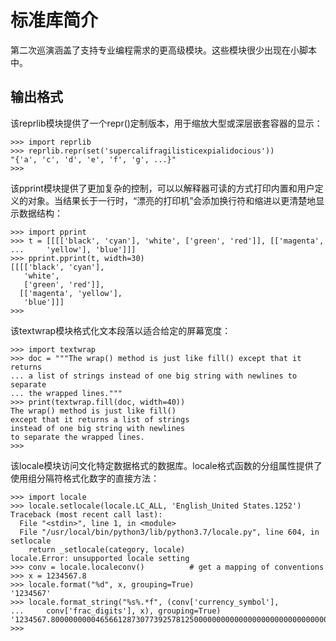 # 标准库简介

第二次巡演涵盖了支持专业编程需求的更高级模块。这些模块很少出现在小脚本中。

## 输出格式

该reprlib模块提供了一个repr\(\)定制版本，用于缩放大型或深层嵌套容器的显示：

```
>>> import reprlib
>>> reprlib.repr(set('supercalifragilisticexpialidocious'))
"{'a', 'c', 'd', 'e', 'f', 'g', ...}"
>>>
```

该pprint模块提供了更加复杂的控制，可以以解释器可读的方式打印内置和用户定义的对象。当结果长于一行时，“漂亮的打印机”会添加换行符和缩进以更清楚地显示数据结构：

```
>>> import pprint
>>> t = [[[['black', 'cyan'], 'white', ['green', 'red']], [['magenta',
...     'yellow'], 'blue']]]
>>> pprint.pprint(t, width=30)
[[[['black', 'cyan'],
   'white',
   ['green', 'red']],
  [['magenta', 'yellow'],
   'blue']]]
>>>
```

该textwrap模块格式化文本段落以适合给定的屏幕宽度：

```
>>> import textwrap
>>> doc = """The wrap() method is just like fill() except that it returns
... a list of strings instead of one big string with newlines to separate
... the wrapped lines."""
>>> print(textwrap.fill(doc, width=40))
The wrap() method is just like fill()
except that it returns a list of strings
instead of one big string with newlines
to separate the wrapped lines.
>>>
```

该locale模块访问文化特定数据格式的数据库。locale格式函数的分组属性提供了使用组分隔符格式化数字的直接方法：

```
>>> import locale
>>> locale.setlocale(locale.LC_ALL, 'English_United States.1252')
Traceback (most recent call last):
  File "<stdin>", line 1, in <module>
  File "/usr/local/bin/python3/lib/python3.7/locale.py", line 604, in setlocale
    return _setlocale(category, locale)
locale.Error: unsupported locale setting
>>> conv = locale.localeconv()          # get a mapping of conventions
>>> x = 1234567.8
>>> locale.format("%d", x, grouping=True)
'1234567'
>>> locale.format_string("%s%.*f", (conv['currency_symbol'],
...     conv['frac_digits'], x), grouping=True)
'1234567.8000000000465661287307739257812500000000000000000000000000000000000000000000000000000000000000000000000000000000000000000000000'
>>>

```



